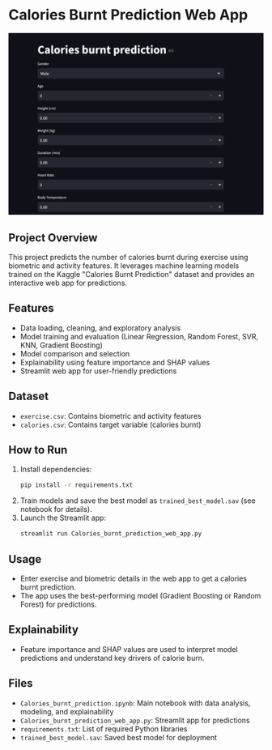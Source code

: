 # Calories Burnt Prediction Web App
![Streamlit App Screenshot](app_screenshot.png)
## Project Overview
This project predicts the number of calories burnt during exercise using biometric and activity features. It leverages machine learning models trained on the Kaggle "Calories Burnt Prediction" dataset and provides an interactive web app for predictions.

## Features
- Data loading, cleaning, and exploratory analysis
- Model training and evaluation (Linear Regression, Random Forest, SVR, KNN, Gradient Boosting)
- Model comparison and selection
- Explainability using feature importance and SHAP values
- Streamlit web app for user-friendly predictions

## Dataset
- `exercise.csv`: Contains biometric and activity features
- `calories.csv`: Contains target variable (calories burnt)

## How to Run
1. Install dependencies:
   ```bash
   pip install -r requirements.txt
   ```
2. Train models and save the best model as `trained_best_model.sav` (see notebook for details).
3. Launch the Streamlit app:
   ```bash
   streamlit run Calories_burnt_prediction_web_app.py
   ```

## Usage
- Enter exercise and biometric details in the web app to get a calories burnt prediction.
- The app uses the best-performing model (Gradient Boosting or Random Forest) for predictions.

## Explainability
- Feature importance and SHAP values are used to interpret model predictions and understand key drivers of calorie burn.

## Files
- `Calories_burnt_prediction.ipynb`: Main notebook with data analysis, modeling, and explainability
- `Calories_burnt_prediction_web_app.py`: Streamlit app for predictions
- `requirements.txt`: List of required Python libraries
- `trained_best_model.sav`: Saved best model for deployment


